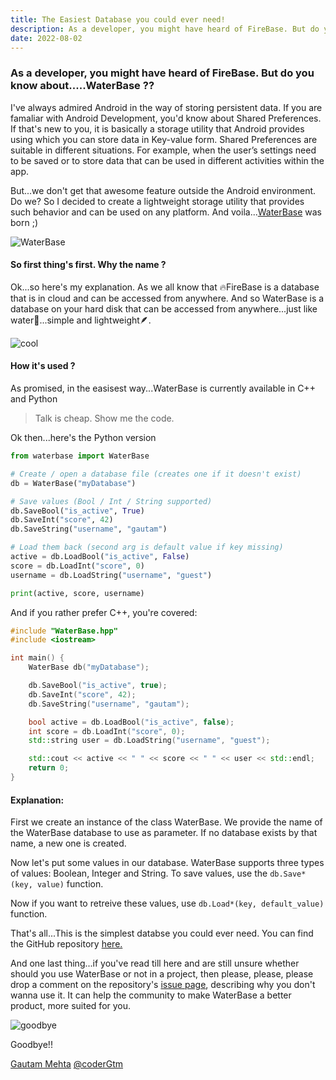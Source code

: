 ```yaml
---
title: The Easiest Database you could ever need!
description: As a developer, you might have heard of FireBase. But do you know about.....WaterBase ??
date: 2022-08-02
---
```

### As a developer, you might have heard of FireBase. But do you know about.....WaterBase ??

I've always admired Android in the way of storing persistent data. If you are famaliar with Android Development, you'd know about Shared Preferences. If that's new to you, it is basically a storage utility that Android provides using which you can store data in Key-value form. Shared Preferences are suitable in different situations. For example, when the user’s settings need to be saved or to store data that can be used in different activities within the app.

But...we don't get that awesome feature outside the Android environment. Do we? So I decided to create a lightweight storage utility that provides such behavior and can be used on any platform. And voila...[WaterBase](https://github.com/coderGtm/WaterBase) was born ;)

![WaterBase](https://codergtm.github.io/assets/images/WaterBase.jpeg)

#### So first thing's first. Why the name ?

Ok...so here's my explanation. As we all know that 🔥FireBase is a database that is in cloud and can be accessed from anywhere. And so WaterBase is a database on your hard disk that can be accessed from anywhere...just like water🌊...simple and lightweight🪶.

![cool](https://media0.giphy.com/media/v1.Y2lkPTc5MGI3NjExZ29rbG9iYWF3azdkZTYzZTlod3F1Y2JkZzhiY3JqbnJvZWZjZ3dpdCZlcD12MV9pbnRlcm5hbF9naWZfYnlfaWQmY3Q9Zw/14xwAVBIYjCNhu/giphy.gif)

#### How it's used ?

As promised, in the easisest way...WaterBase is currently available in C++ and Python

> Talk is cheap. Show me the code.

Ok then...here's the Python version

```python
from waterbase import WaterBase

# Create / open a database file (creates one if it doesn't exist)
db = WaterBase("myDatabase")

# Save values (Bool / Int / String supported)
db.SaveBool("is_active", True)
db.SaveInt("score", 42)
db.SaveString("username", "gautam")

# Load them back (second arg is default value if key missing)
active = db.LoadBool("is_active", False)
score = db.LoadInt("score", 0)
username = db.LoadString("username", "guest")

print(active, score, username)
```

And if you rather prefer C++, you're covered:

```cpp
#include "WaterBase.hpp"
#include <iostream>

int main() {
    WaterBase db("myDatabase");

    db.SaveBool("is_active", true);
    db.SaveInt("score", 42);
    db.SaveString("username", "gautam");

    bool active = db.LoadBool("is_active", false);
    int score = db.LoadInt("score", 0);
    std::string user = db.LoadString("username", "guest");

    std::cout << active << " " << score << " " << user << std::endl;
    return 0;
}
```

#### Explanation:

First we create an instance of the class WaterBase. We provide the name of the WaterBase database to use as parameter. If no database exists by that name, a new one is created.

Now let's put some values in our database. WaterBase supports three types of values: Boolean, Integer and String. To save values, use the `db.Save*(key, value)` function.

Now if you want to retreive these values, use `db.Load*(key, default_value)` function.

That's all...This is the simplest databse you could ever need. You can find the GitHub repository [here.](https://github.com/coderGtm/WaterBase)

And one last thing...if you've read till here and are still unsure whether should you use WaterBase or not in a project, then please, please, please drop a comment on the repository's [issue page](https://github.com/coderGtm/WaterBase/issues), describing why you don't wanna use it. It can help the community to make WaterBase a better product, more suited for you.

![goodbye](https://media2.giphy.com/media/v1.Y2lkPTc5MGI3NjExaXFlOWh0bmlvNW1oNXUzNnJjYTM1emJmM28wYTNidHR0cXZ3M2VlMiZlcD12MV9pbnRlcm5hbF9naWZfYnlfaWQmY3Q9Zw/zDpYQooxkwXkAWMxRK/giphy.gif)

Goodbye!!

[Gautam Mehta](https://codergtm.github.io/index.html) [@coderGtm](https://github.com/coderGtm)
